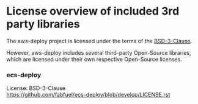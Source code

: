 # License overview of included 3rd party libraries

The aws-deploy project is licensed under the terms of the [BSD-3-Clause](LICENSE.md).

However, aws-deploy includes several third-party Open-Source libraries, 
which are licensed under their own respective Open-Source licenses.

### ecs-deploy
License: BSD-3-Clause  
https://github.com/fabfuel/ecs-deploy/blob/develop/LICENSE.rst